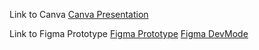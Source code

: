 Link to Canva
[Canva Presentation](https://www.canva.com/design/DAGkT3cR3HE/7cYvOqkTlmrHFDHukjnYFw/view?utm_content=DAGkT3cR3HE&utm_campaign=designshare&utm_medium=link2&utm_source=uniquelinks&utlId=hded7ee9a4e)

Link to Figma Prototype
[Figma Prototype](https://www.figma.com/proto/fHHT9GI2Qo2nTcWYlWQj0l/Hackathon?node-id=0-1&t=9sn3DwWdKarQX2LW-1)
[Figma DevMode](https://www.figma.com/design/fHHT9GI2Qo2nTcWYlWQj0l/Hackathon?node-id=0-1&m=dev&t=lwGrGjLxToHCud8l-1)
